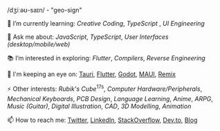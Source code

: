 /dʒiːəʊ-saɪn/ - "geo-sign"

🌱 I’m currently learning: _Creative Coding_, _TypeScript_ , _UI Engineering_

💬 Ask me about: _JavaScript_, _TypeScript_, _User Interfaces_ _(desktop/mobile/web)_

📚 I’m interested in exploring: _Flutter_, _Compilers_, _Reverse Engineering_

👀 I'm keeping an eye on: [Tauri](https://github.com/tauri-apps/tauri), [Flutter](https://github.com/flutter/flutter), [Godot](https://github.com/godotengine/godot), [MAUI](https://github.com/dotnet/maui), [Remix](https://remix.run/)

⚡ Other interests: _Rubik's Cube_<sup>17s</sup>, _Computer Hardware/Peripherals_, _Mechanical Keyboards_, _PCB Design_, _Language Learning_, _Anime_, _ARPG_, _Music (Guitar)_, _Digital Illustration_, _CAD_, _3D Modelling_, _Animation_

📫 How to reach me: [Twitter](https://twitter.com/aivandroid), [LinkedIn](https://www.linkedin.com/in/aivan/), [StackOverflow](https://stackoverflow.com/users/372935/aivan-monceller), [Dev.to](https://dev.to/geocine), [Blog](https://aivan.io)
